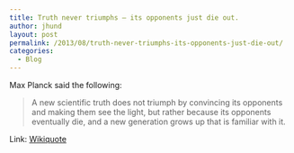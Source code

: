 ```yaml
---
title: Truth never triumphs — its opponents just die out.
author: jhund
layout: post
permalink: /2013/08/truth-never-triumphs-its-opponents-just-die-out/
categories:
  - Blog
---
```

Max Planck said the following:

> A new scientific truth does not triumph by convincing its opponents and making them see the light, but rather because its opponents eventually die, and a new generation grows up that is familiar with it.

Link: [Wikiquote][1]

 [1]: http://en.wikiquote.org/wiki/Max_Planck